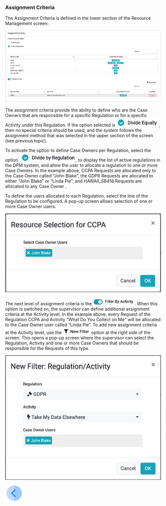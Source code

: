 

### Assignment Criteria 

The Assignment Criteria is defined in the lower section of the Resource Management screen:

 ![image](/articles/DPM/images/Figure_53_Assignment_Criteria.png)

The assignment criteria provide the ability to define who are the Case Owners that are responsible for a specific Regulation or for a specific Activity under this Regulation. 
If the option selected is  ![image](/articles/DPM/images/Figure_53_a_divide_equaly_icon.png), then no special criteria should be used, and the system follows the assignment method that was selected in the upper section of the screen (see previous topic).

To activate the option to define Case Owners per Regulation, select the option  ![image](/articles/DPM/images/Figure_53_b_divide_by_regulation_icon.png), to display the list of active regulations in the DPM system, and allow the user to allocate a regulation to one or more Case Owners. In the example above, CCPA Requests are allocated only to the Case Owner called “John Blake”, the GDPR Requests are allocated to either “John Blake” or “Linda Pie”, and HAWAII_SB418 Requests are allocated to any Case Owner . 

To define the users allocated to each Regulation, select the line of the Regulation to be configured. A pop-up screen allows selection of one or more Case Owner users. 

 ![image](/articles/DPM/images/Figure_54_Resource_Selection.png)

The next level of assignment criteria is the  ![image](/articles/DPM/images/Figure_54_a_filter_by_activity_icon.png). When this option is switched on, the supervisor can define additional assignment criteria at the Activity level. In the example above, every Request of the Regulation CCPA and Activity “What Do You Collect on Me” will be allocated to the Case Owner user called “Linda Pie”. 
To add new assignment criteria at the Activity level, use the  ![image](/articles/DPM/images/Figure_54_b_new_filter_icon.png) option at the right side of the screen. This opens a pop-up screen where the supervisor can select the Regulation, Activity and one or more Case Owners that should be responsible for the Requests of this type. 

 ![image](/articles/DPM/images/Figure_55_new_filter.png)



[![Previous](/articles/DPM/images/Previous.png)](/articles/DPM/07_Supervisor_User_Interface/03_Supervisor_User_Interface_Method.md)

